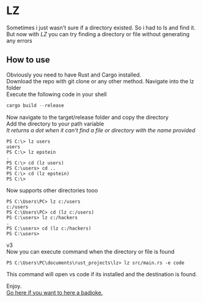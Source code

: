 # LZ

Sometimes i just wasn't sure if a directory existed. So i had to ls and find it.  
But now with *LZ* you can try finding a directory or file without generating any errors

## How to use

Obviously you need to have Rust and Cargo installed.  
Download the repo with git clone or any other method.
Navigate into the lz folder  
Execute the following code in your shell

```powershell
cargo build --release
```

Now navigate to the target/release folder and copy the directory  
Add the directory to your path variable  
*It returns a dot when it can't find a file or directory with the name provided*

```
PS C:\> lz users
users
PS C:\> lz epstein
.
PS C:\> cd (lz users)
PS C:\users> cd ..
PS C:\> cd (lz epstein)
PS C:\>
```

Now supports other directories tooo
```
PS C:\Users\PC> lz c:/users
c:/users
PS C:\Users\PC> cd (lz c:/users)
PS C:\users> lz c:/hackers
.
PS C:\users> cd (lz c:/hackers)
PS C:\users>
```
  
v3  
Now you can execute command when the directory or file is found
```
PS C:\Users\PC\documents\rust_projects\lz> lz src/main.rs -e code
```

This command will open vs code if its installed and the destination is found.  

Enjoy.  
[Go here if you want to here a badjoke.](https://kelvindoe22.github.io/hahanotfunny/)
